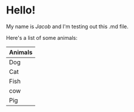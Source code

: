 # Hello!

My name is *Jacob* and I'm testing out this .md file.

Here's a list of some animals:

| Animals | 
| ------ | 
| Dog | 
| Cat | 
| Fish | 
| cow | 
| Pig | 